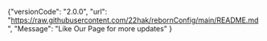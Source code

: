 {"versionCode": "2.0.0",
 "url": "https://raw.githubusercontent.com/22hak/rebornConfig/main/README.md",
 "Message": "Like Our Page for more updates"
}
